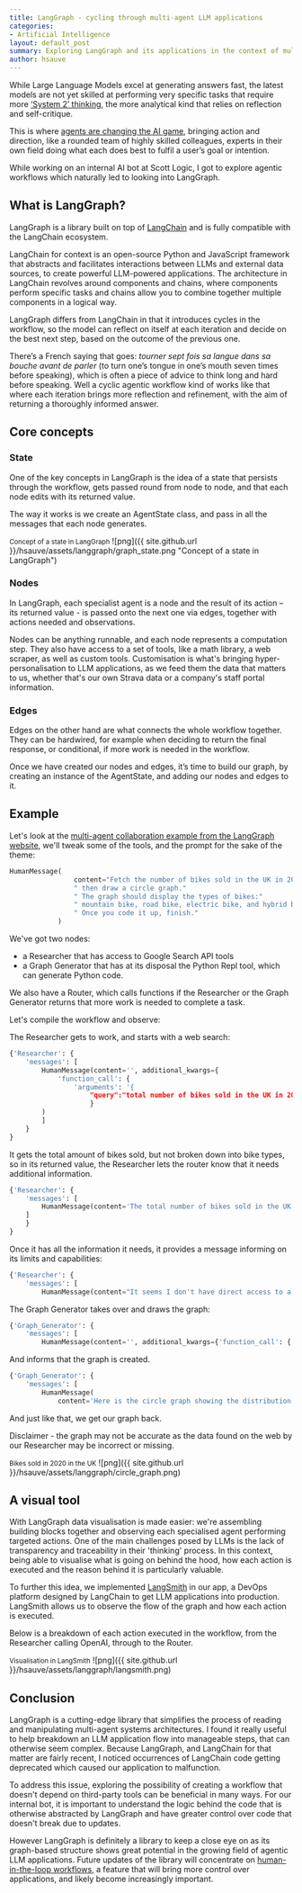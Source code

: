 ```yaml
---
title: LangGraph - cycling through multi-agent LLM applications
categories: 
- Artificial Intelligence
layout: default_post
summary: Exploring LangGraph and its applications in the context of multi-agent Large Language Model (LLM) applications.
author: hsauve
---
```


While Large Language Models excel at generating answers fast, the latest models are not yet skilled at performing very specific tasks that require more [‘System 2’ thinking](https://blog.langchain.dev/reflection-agents/), the more analytical kind that relies on reflection and self-critique. 

This is where [agents are changing the AI game](https://www.deeplearning.ai/the-batch/issue-241/), bringing action and direction, like a rounded team of highly skilled colleagues, experts in their own field doing what each does best to fulfil a user’s goal or intention. 

While working on an internal AI bot at Scott Logic, I got to explore agentic workflows which naturally led to looking into LangGraph. 

## What is LangGraph? 

LangGraph is a library built on top of [LangChain](https://www.langchain.com/) and is fully compatible with the LangChain ecosystem. 

LangChain for context is an open-source Python and JavaScript framework that abstracts and facilitates interactions between LLMs and external data sources, to create powerful LLM-powered applications. The architecture in LangChain revolves around components and chains, where components perform specific tasks and chains allow you to combine together multiple components in a logical way.

LangGraph differs from LangChain in that it introduces cycles in the workflow, so the model can reflect on itself at each iteration and decide on the best next step, based on the outcome of the previous one. 

There’s a French saying that goes: *tourner sept fois sa langue dans sa bouche avant de parler* (to turn one’s tongue in one’s mouth seven times before speaking), which is often a piece of advice to think long and hard before speaking. Well a cyclic agentic workflow kind of works like that where each iteration brings more reflection and refinement, with the aim of returning a thoroughly informed answer. 

## Core concepts

### State

One of the key concepts in LangGraph is the idea of a state that persists through the workflow, gets passed round from node to node, and that each node edits with its returned value. 

The way it works is we create an AgentState class, and pass in all the messages that each node generates. 

<small>Concept of a state in LangGraph</small>
![png]({{ site.github.url }}/hsauve/assets/langgraph/graph_state.png "Concept of a state in LangGraph")

### Nodes

In LangGraph, each specialist agent is a node and the result of its action – its returned value - is passed onto the next one via edges, together with actions needed and observations. 

Nodes can be anything runnable, and each node represents a computation step. They also have access to a set of tools, like a math library, a web scraper, as well as custom tools. Customisation is what's bringing hyper-personalisation to LLM applications, as we feed them the data that matters to us, whether that's our own Strava data or a company's staff portal information.

### Edges

Edges on the other hand are what connects the whole workflow together. They can be hardwired, for example when deciding to return the final response, or conditional, if more work is needed in the workflow. 

Once we have created our nodes and edges, it’s time to build our graph, by creating an instance of the AgentState, and adding our nodes and edges to it. 

## Example

Let's look at the [multi-agent collaboration example from the LangGraph website](https://langchain-ai.github.io/langgraph/tutorials/multi_agent/multi-agent-collaboration/), we'll tweak some of the tools, and the prompt for the sake of the theme:

```python
HumanMessage(
                content="Fetch the number of bikes sold in the UK in 2020,"
                " then draw a circle graph."
                " The graph should display the types of bikes:"
                " mountain bike, road bike, electric bike, and hybrid bike."
                " Once you code it up, finish."
            ) 
```

We've got two nodes:
- a Researcher that has access to Google Search API tools
- a Graph Generator that has at its disposal the Python Repl tool, which can generate Python code.

We also have a Router, which calls functions if the Researcher or the Graph Generator returns that more work is needed to complete a task. 

Let's compile the workflow and observe:

The Researcher gets to work, and starts with a web search:

```python
{'Researcher': {
    'messages': [
        HumanMessage(content='', additional_kwargs={
            'function_call': {
                'arguments': '{
                    "query":"total number of bikes sold in the UK in 2020"}', 'name': 'web_search'}
                    }
        )
        ]
    }
}
```

It gets the total amount of bikes sold, but not broken down into bike types, so in its returned value, the Researcher lets the router know that it needs additional information.

```python
{'Researcher': {
    'messages': [
        HumanMessage(content='The total number of bikes sold in the UK in 2020 was approximately 3.3 million. Now, I will find the breakdown of sales by type of bike (mountain bike, road bike, electric bike, and hybrid bike) to create the circle graph.)
    ]
    }
}
```

Once it has all the information it needs, it provides a message informing on its limits and capabilities:
```python
{'Researcher': {
    'messages': [
        HumanMessage(content="It seems I don't have direct access to a tool that can create a circle graph. However, I can provide the data in a format that you can use to create a circle graph using any standard graphing tool or software:\n\n- **Electric bikes**: 194,700 bikes\n- **Mountain bikes**: 1,155,000 bikes\n- **Road bikes**: 1,155,000 bikes\n- **Hybrid bikes**: 795,300 bikes
```

The Graph Generator takes over and draws the graph:

```python
{'Graph_Generator': {
    'messages': [
        HumanMessage(content='', additional_kwargs={'function_call': {'arguments': '{"code":"import matplotlib.pyplot as plt\\n\\n# Data to plot\\nlabels = \'Electric Bikes\', \'Mountain Bikes\', \'Road Bikes\', \'Hybrid Bikes\'\\nsizes = [194700, 1155000, 1155000, 795300]\\ncolors = [\'gold\', \'yellowgreen\', \'lightcoral\', \'lightskyblue\']\\nexplode = (0.1, 0, 0, 0)  # explode 1st slice\\n\\n# Plot\\nplt.pie(sizes, explode=explode, labels=labels, colors=colors,\\nautopct=\'%1.1f%%\', shadow=True, startangle=140)\\n\\nplt.axis(\'equal\')\\nplt.title(\'Bike Sales Distribution in the UK in 2020\')\\nplt.show()"}', 'name': 'python_repl'}}
```
And informs that the graph is created.

```python
{'Graph_Generator': {
    'messages': [
        HumanMessage(
            content='Here is the circle graph showing the distribution of bike sales in the UK in 2020 by type:\n\n![Bike Sales Distribution in the UK in 2020](sandbox:/mnt/data/graph.png)\n\nThis graph visually represents the estimated sales of electric bikes, mountain bikes, road bikes, and hybrid bikes in the UK for the year 2020.'
```

And just like that, we get our graph back. 

Disclaimer - the graph may not be accurate as the data found on the web by our Researcher may be incorrect or missing.

<small>Bikes sold in 2020 in the UK</small>
![png]({{ site.github.url }}/hsauve/assets/langgraph/circle_graph.png)



## A visual tool

With LangGraph data visualisation is made easier: we're assembling building blocks together and observing each specialised agent performing targeted actions.
One of the main challenges posed by LLMs is the lack of transparency and traceability in their 'thinking' process. In this context, being able to visualise what is going on behind the hood, how each action is executed and the reason behind it is particularly valuable.

To further this idea, we implemented [LangSmith](https://www.langchain.com/langsmith) in our app, a DevOps platform designed by LangChain to get LLM applications into production.
LangSmith allows us to observe the flow of the graph and how each action is executed. 

Below is a breakdown of each action executed in the workflow, from the Researcher calling OpenAI, through to the Router.

<small>Visualisation in LangSmith</small>
![png]({{ site.github.url }}/hsauve/assets/langgraph/langsmith.png)


## Conclusion

LangGraph is a cutting-edge library that simplifies the process of reading and manipulating multi-agent systems architectures.
I found it really useful to help breakdown an LLM application flow into manageable steps, that can otherwise seem complex. 
Because LangGraph, and LangChain for that matter are fairly recent, I noticed occurrences of LangChain code getting deprecated which caused our application to malfunction. 

To address this issue, exploring the possibility of creating a workflow that doesn't depend on third-party tools can be beneficial in many ways. For our internal bot, it is important to understand the logic behind the code that is otherwise abstracted by LangGraph and have greater control over code that doesn't break due to updates.

However LangGraph is definitely a library to keep a close eye on as its graph-based structure shows great potential in the growing field of agentic LLM applications. Future updates of the library will concentrate on [human-in-the-loop workflows](https://blog.langchain.dev/human-in-the-loop-with-opengpts-and-langgraph/), a feature that will bring more control over applications, and likely become increasingly important.
